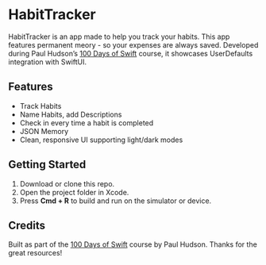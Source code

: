 # HabitTracker

HabitTracker is an app made to help you track your habits. This app features permanent meory - so your expenses are always saved. Developed during Paul Hudson’s [100 Days of Swift](https://www.hackingwithswift.com/100) course, it showcases UserDefaults integration with SwiftUI.

## Features
- Track Habits
- Name Habits, add Descriptions
- Check in every time a habit is completed
- JSON Memory
- Clean, responsive UI supporting light/dark modes

## Getting Started

1. Download or clone this repo.
2. Open the project folder in Xcode.
3. Press **Cmd + R** to build and run on the simulator or device.

## Credits

Built as part of the [100 Days of Swift](https://www.hackingwithswift.com/100) course by Paul Hudson. Thanks for the great resources!
